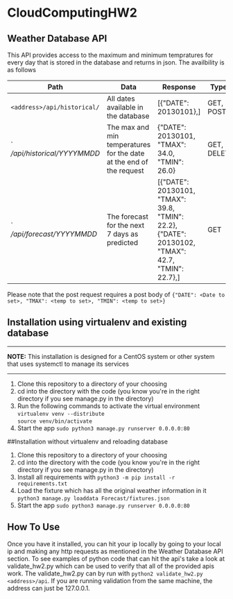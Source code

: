 # CloudComputingHW2
## Weather Database API
This API provides access to the maximum and minimum tempratures for every day that is stored in the database and returns in json.
The availbility is as follows  

Path | Data | Response | Types 
--- | --- | --- | ---
`<address>/api/historical/` | All dates available in the database | [{"DATE": 20130101},] | GET, POST
`<address>/api/historical/YYYYMMDD | The max and min temperatures for the date at the end of the request | {"DATE": 20130101, "TMAX": 34.0, "TMIN": 26.0} | GET, DELETE
`<address>/api/forecast/YYYYMMDD | The forecast for the next 7 days as predicted | [{"DATE": 20130101, "TMAX": 39.8, "TMIN": 22.2},{"DATE": 20130102, "TMAX": 42.7, "TMIN": 22.7},] | GET

Please note that the post request requires a post body of `{"DATE": <Date to set>, "TMAX": <temp to set>, "TMIN": <temp to set>}`
## Installation using virtualenv and existing database
---
**NOTE:** This installation is designed for a CentOS system or other system that uses systemctl to manage its services

---
1. Clone this repository to a directory of your choosing
2. cd into the directory with the code (you know you're in the right directory if you see manage.py in the directory)
3. Run the following commands to activate the virtual environment  
`virtualenv venv --distribute`  
`source venv/bin/activate`
4. Start the app `sudo python3 manage.py runserver 0.0.0.0:80`

##Installation without virtualenv and reloading database
1. Clone this repository to a directory of your choosing
2. cd into the directory with the code (you know you're in the right directory if you see manage.py in the directory)
3. Install all requirements with `python3 -m pip install -r requirements.txt`
4. Load the fixture which has all the original weather information in it `python3 manage.py loaddata Forecast/fixtures.json`
5. Start the app `sudo python3 manage.py runserver 0.0.0.0:80`

## How To Use
Once you have it installed, you can hit your ip locally by going to your local ip and making any http requests as mentioned in the Weather Database API section. To see examples of python code that can hit the api's take a look at validate_hw2.py which can be used to verify that all of the provided apis work. The validate_hw2.py can by run with `python2 validate_hw2.py <address>/api`. If you are running validation from the same machine, the address can just be 127.0.0.1.
